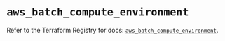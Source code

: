 # `aws_batch_compute_environment`

Refer to the Terraform Registry for docs: [`aws_batch_compute_environment`](https://registry.terraform.io/providers/hashicorp/aws/6.0.0/docs/resources/batch_compute_environment).
